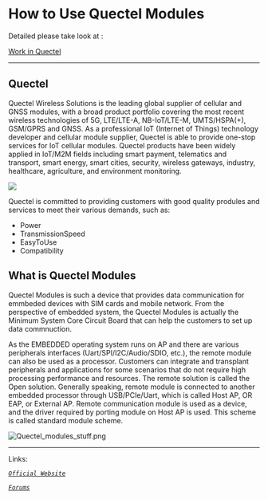How to Use Quectel Modules
======

Detailed please take look at :

<a href="http://QuectelWB.github.io" target="_blank">Work in Quectel</a>


---------

## Quectel ##

Quectel Wireless Solutions is the leading global supplier of cellular and GNSS modules, with a broad product portfolio covering the most recent wireless technologies of 5G, LTE/LTE-A, NB-IoT/LTE-M, UMTS/HSPA(+), GSM/GPRS and GNSS. As a professional IoT (Internet of Things) technology developer and cellular module supplier, Quectel is able to provide one-stop services for IoT cellular modules. Quectel products have been widely applied in IoT/M2M fields including smart payment, telematics and transport, smart energy, smart cities, security, wireless gateways, industry, healthcare, agriculture, and environment monitoring.

![](https://www.quectel.com/images/about/ban2.png)


Quectel is committed to providing customers with good quality produles and services to meet their various demands, such as:

- Power
- TransmissionSpeed 
- EasyToUse
- Compatibility


## What is Quectel Modules ##

Quectel Modules is such a device that provides data communication for emmbeded devices with SIM cards and mobile network.
From the perspective of embedded system, the Quectel Modules is actually the Minimum System Core Circuit Board that can help the customers to set up data commnuction.


As the EMBEDDED operating system runs on AP and there are various peripherals interfaces (Uart/SPI/I2C/Audio/SDIO, etc.), the remote module can also be used as a processor. Customers can integrate and transplant peripherals and applications for some scenarios that do not require high processing performance and resources. The remote solution is called the Open solution.
Generally speaking, remote module is connected to another embedded processor through USB/PCIe/Uart, which is called Host AP, OR EAP, or External AP. Remote communication module is used as a device, and the driver required by porting module on Host AP is used. This scheme is called standard module scheme.


![Quectel_modules_stuff.png](https://i.loli.net/2020/09/29/bk4wJGADRZiYxst.png)

----------
Links:

*[`Official Website`](https://www.quectel.com/ "Official Website")*

*[`Forums`](https://Forums.quectel.com/ "Forums")*

